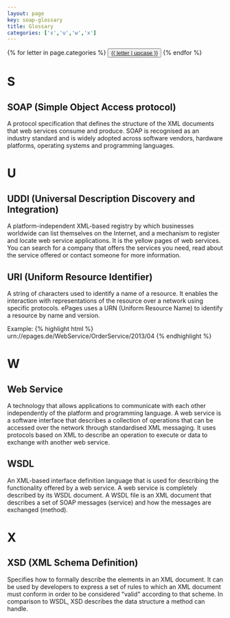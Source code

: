 ```yaml
---
layout: page
key: soap-glossary
title: Glossary
categories: ['s','u','w','x']
---
```


<div class="btn-group" role="group">
 {% for letter in page.categories %}
   <button type="button" class="btn btn-default"><a href="#{{ letter }}">{{ letter | upcase }}</a></button>
 {% endfor %}
</div>

# S

## SOAP (Simple Object Access protocol)
A protocol specification that defines the structure of the XML documents that web services consume and produce.
SOAP is recognised as an industry standard and is widely adopted across software vendors, hardware platforms, operating systems and programming languages.

# U

## UDDI (Universal Description Discovery and Integration)
A platform-independent XML-based registry by which businesses worldwide can list themselves on the Internet, and a mechanism to register and locate web service applications.
It is the yellow pages of web services.
You can search for a company that offers the services you need, read about the service offered or contact someone for more information.

## URI (Uniform Resource Identifier)
A string of characters used to identify a name of a resource.
It enables the interaction with representations of the resource over a network using specific protocols.
ePages uses a URN (Uniform Resource Name) to identify a resource by name and version.

Example:
{% highlight html %}
urn://epages.de/WebService/OrderService/2013/04
{% endhighlight %}

# W

## Web Service
A technology that allows applications to communicate with each other independently of the platform and programming language.
A web service is a software interface that describes a collection of operations that can be accessed over the network through standardised XML messaging.
It uses protocols based on XML to describe an operation to execute or data to exchange with another web service.

## WSDL
An XML-based interface definition language that is used for describing the functionality offered by a web service.
A web service is completely described by its WSDL document.
A WSDL file is an XML document that describes a set of SOAP messages (service) and how the messages are exchanged (method).

# X

## XSD (XML Schema Definition)
Specifies how to formally describe the elements in an XML document.
It can be used by developers to express a set of rules to which an XML document must conform in order to be considered "valid" according to that scheme.
In comparison to WSDL, XSD describes the data structure a method can handle.

